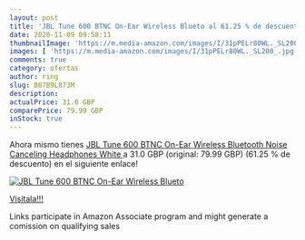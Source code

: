 ```yaml
---
layout: post
title: 'JBL Tune 600 BTNC On-Ear Wireless Blueto al 61.25 % de descuento'
date: 2020-11-09 09:58:11
thumbnailImage: 'https://m.media-amazon.com/images/I/31pPELr80WL._SL200_.jpg'
images: [ 'https://m.media-amazon.com/images/I/31pPELr80WL._SL200_.jpg' ]
comments: true
category: ofertas
author: ring
slug: B07B9L873M
description:
actualPrice: 31.0 GBP
comparePrice: 79.99 GBP
inStock: true
---
```


Ahora mismo tienes [JBL Tune 600 BTNC On-Ear Wireless Bluetooth Noise Canceling Headphones  White ](https://www.amazon.co.uk/dp/B07B9L873M/?tag=tolees0a-21) a 31.0 GBP (original: 79.99 GBP) (61.25 %  de descuento) en el siguiente enlace!

[![JBL Tune 600 BTNC On-Ear Wireless Blueto](https://m.media-amazon.com/images/I/31pPELr80WL._SL200_.jpg)](https://www.amazon.co.uk/dp/B07B9L873M/?tag=tolees0a-21)

[Visítala!!!](https://www.amazon.co.uk/dp/B07B9L873M/?tag=tolees0a-21)

Links participate in Amazon Associate program and might generate a comission on qualifying sales
